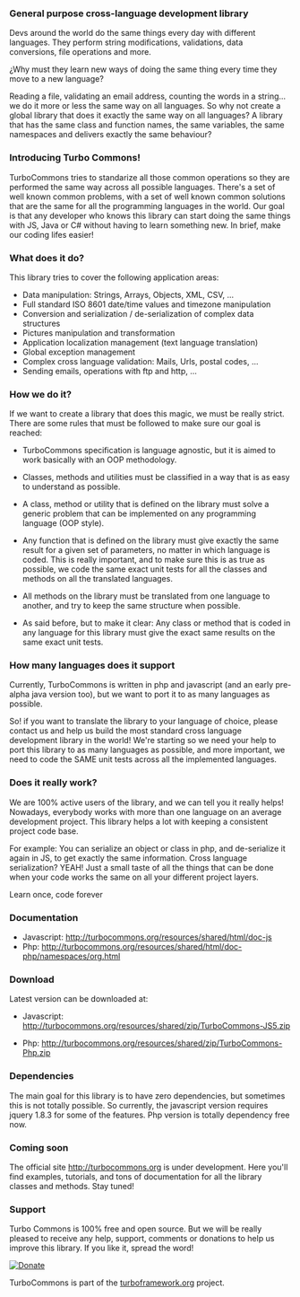 ### General purpose cross-language development library
Devs around the world do the same things every day with different languages. They perform string modifications, validations, data conversions, file operations and more.

¿Why must they learn new ways of doing the same thing every time they move to a new language?

Reading a file, validating an email address, counting the words in a string... we do it more or less the same way on all languages. So why not create a global library that does it exactly the same way on all languages? A library that has the same class and function names, the same variables, the same namespaces and delivers exactly the same behaviour?

### Introducing Turbo Commons!
TurboCommons tries to standarize all those common operations so they are performed the same way across all possible languages. There's a set of well known common problems, with a set of well known common solutions that are the same for all the programming languages in the world. Our goal is that any developer who knows this library can start doing the same things with JS, Java or C# without having to learn something new. In brief, make our coding lifes easier!

### What does it do?
This library tries to cover the following application areas:
- Data manipulation: Strings, Arrays, Objects, XML, CSV, ...
- Full standard ISO 8601 date/time values and timezone manipulation
- Conversion and serialization / de-serialization of complex data structures
- Pictures manipulation and transformation
- Application localization management (text language translation) 
- Global exception management
- Complex cross language validation: Mails, Urls, postal codes, ...
- Sending emails, operations with ftp and http, ...

### How we do it?
If we want to create a library that does this magic, we must be really strict. There are some rules that must be followed to make sure our goal is reached:

- TurboCommons specification is language agnostic, but it is aimed to work basically with an OOP methodology.

- Classes, methods and utilities must be classified in a way that is as easy to understand as possible.

- A class, method or utility that is defined on the library must solve a generic problem that can be implemented on any programming language (OOP style).

- Any function that is defined on the library must give exactly the same result for a given set of parameters, no matter in which language is coded. This is really important, and to make sure this is as true as possible, we code the same exact unit tests for all the classes and methods on all the translated languages.

- All methods on the library must be translated from one language to another, and try to keep the same structure when possible.

- As said before, but to make it clear: Any class or method that is coded in any language for this library must give the exact same results on the same exact unit tests.

### How many languages does it support	 
Currently, TurboCommons is written in php and javascript (and an early pre-alpha java version too), but we want to port it to as many languages as possible.

So! if you want to translate the library to your language of choice, please contact us and help us build the most standard cross language development library in the world! We're starting so we need your help to port this library to as many languages as possible, and more important, we need to code the SAME unit tests across all the implemented languages.

### Does it really work?
We are 100% active users of the library, and we can tell you it really helps! Nowadays, everybody works with more than one language on an average development project. This library helps a lot with keeping a consistent project code base.

For example: You can serialize an object or class in php, and de-serialize it again in JS, to get exactly the same information. Cross language serialization? YEAH! Just a small taste of all the things that can be done when your code works the same on all your different project layers.

Learn once, code forever

### Documentation
- Javascript: http://turbocommons.org/resources/shared/html/doc-js
- Php: http://turbocommons.org/resources/shared/html/doc-php/namespaces/org.html

### Download
Latest version can be downloaded at:

- Javascript: http://turbocommons.org/resources/shared/zip/TurboCommons-JS5.zip

- Php: http://turbocommons.org/resources/shared/zip/TurboCommons-Php.zip

### Dependencies
The main goal for this library is to have zero dependencies, but sometimes this is not totally possible. So currently, the javascript version requires jquery 1.8.3 for some of the features. Php version is totally dependency free now.

### Coming soon
The official site http://turbocommons.org is under development. Here you'll find examples, tutorials, and tons of documentation for all the library classes and methods. Stay tuned!

### Support
Turbo Commons is 100% free and open source. But we will be really pleased to receive any help, support, comments or donations to help us improve this library. If you like it, spread the word!

[![Donate](http://turbocommons.org/resources/shared/images/DonateButton.png)](https://www.paypal.com/cgi-bin/webscr?cmd=_donations&business=53MJ6SY66WZZ2&lc=ES&item_name=TurboCommons&no_note=0&cn=A%c3%b1adir%20instrucciones%20especiales%20para%20el%20vendedor%3a&no_shipping=2&currency_code=EUR&bn=PP%2dDonationsBF%3abtn_donateCC_LG%2egif%3aNonHosted)

TurboCommons is part of the [turboframework.org](http://turboframework.org) project.
